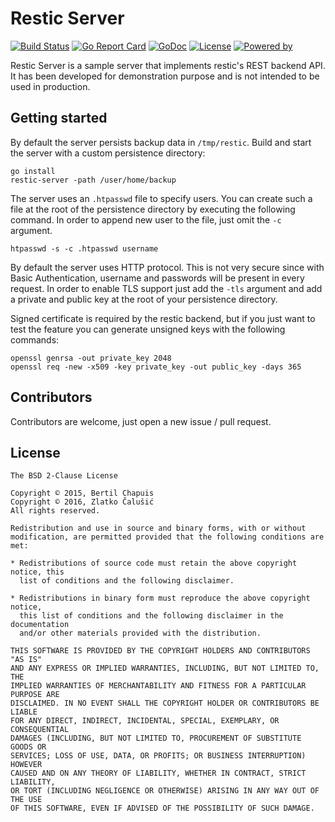# Restic Server

[![Build Status](https://travis-ci.org/zcalusic/restic-server.svg?branch=master)](https://travis-ci.org/zcalusic/restic-server)
[![Go Report Card](https://goreportcard.com/badge/github.com/zcalusic/restic-server)](https://goreportcard.com/report/github.com/zcalusic/restic-server)
[![GoDoc](https://godoc.org/github.com/zcalusic/restic-server?status.svg)](https://godoc.org/github.com/zcalusic/restic-server)
[![License](https://img.shields.io/badge/license-BSD%20%282--Clause%29-003262.svg?maxAge=2592000)](https://github.com/zcalusic/restic-server/blob/master/LICENSE)
[![Powered by](https://img.shields.io/badge/powered_by-Go-5272b4.svg?maxAge=2592000)](https://golang.org/)

Restic Server is a sample server that implements restic's REST backend API.
It has been developed for demonstration purpose and is not intended to be used in production.

## Getting started

By default the server persists backup data in `/tmp/restic`.
Build and start the server with a custom persistence directory:

```
go install
restic-server -path /user/home/backup
```

The server uses an `.htpasswd` file to specify users. You can create such a file at the root of the persistence
directory by executing the following command. In order to append new user to the file, just omit the `-c` argument.

```
htpasswd -s -c .htpasswd username
```

By default the server uses HTTP protocol. This is not very secure since with Basic Authentication, username and
passwords will be present in every request. In order to enable TLS support just add the `-tls` argument and add a
private and public key at the root of your persistence directory.

Signed certificate is required by the restic backend, but if you just want to test the feature you can generate unsigned
keys with the following commands:

```
openssl genrsa -out private_key 2048
openssl req -new -x509 -key private_key -out public_key -days 365
```
## Contributors

Contributors are welcome, just open a new issue / pull request.

## License

```
The BSD 2-Clause License

Copyright © 2015, Bertil Chapuis
Copyright © 2016, Zlatko Čalušić
All rights reserved.

Redistribution and use in source and binary forms, with or without
modification, are permitted provided that the following conditions are met:

* Redistributions of source code must retain the above copyright notice, this
  list of conditions and the following disclaimer.

* Redistributions in binary form must reproduce the above copyright notice,
  this list of conditions and the following disclaimer in the documentation
  and/or other materials provided with the distribution.

THIS SOFTWARE IS PROVIDED BY THE COPYRIGHT HOLDERS AND CONTRIBUTORS "AS IS"
AND ANY EXPRESS OR IMPLIED WARRANTIES, INCLUDING, BUT NOT LIMITED TO, THE
IMPLIED WARRANTIES OF MERCHANTABILITY AND FITNESS FOR A PARTICULAR PURPOSE ARE
DISCLAIMED. IN NO EVENT SHALL THE COPYRIGHT HOLDER OR CONTRIBUTORS BE LIABLE
FOR ANY DIRECT, INDIRECT, INCIDENTAL, SPECIAL, EXEMPLARY, OR CONSEQUENTIAL
DAMAGES (INCLUDING, BUT NOT LIMITED TO, PROCUREMENT OF SUBSTITUTE GOODS OR
SERVICES; LOSS OF USE, DATA, OR PROFITS; OR BUSINESS INTERRUPTION) HOWEVER
CAUSED AND ON ANY THEORY OF LIABILITY, WHETHER IN CONTRACT, STRICT LIABILITY,
OR TORT (INCLUDING NEGLIGENCE OR OTHERWISE) ARISING IN ANY WAY OUT OF THE USE
OF THIS SOFTWARE, EVEN IF ADVISED OF THE POSSIBILITY OF SUCH DAMAGE.
```
